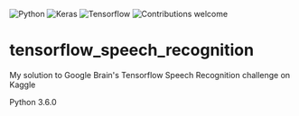 ![Python](https://img.shields.io/badge/python-v3.6.3-blue.svg)
![Keras](https://img.shields.io/badge/keras-v2.1.5-blue.svg)
![Tensorflow](https://img.shields.io/badge/tensorflow-v1.7.0-blue.svg)
![Contributions welcome](https://img.shields.io/badge/contributions-welcome-orange.svg)

# tensorflow_speech_recognition
My solution to Google Brain's Tensorflow Speech Recognition challenge on Kaggle

Python 3.6.0